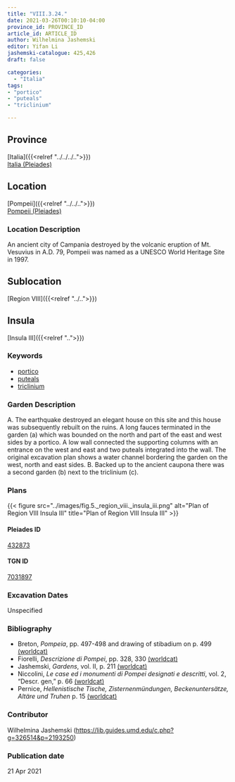```yaml
---
title: "VIII.3.24."
date: 2021-03-26T00:10:10-04:00
province_id: PROVINCE_ID
article_id: ARTICLE_ID
author: Wilhelmina Jashemski
editor: Yifan Li
jashemski-catalogue: 425,426
draft: false

categories:
  - "Italia"
tags:
- "portico"
- "puteals"
- "triclinium"

---
```


## Province
[Italia]({{<relref "../../../..">}}) \
[Italia (Pleiades)](https://pleiades.stoa.org/places/1052)

## Location
[Pompeii]({{<relref "../../..">}}) \
[Pompeii (Pleiades)](https://pleiades.stoa.org/places/433032)

### Location Description
An ancient city of Campania destroyed by the volcanic eruption of Mt. Vesuvius in A.D. 79, Pompeii was named as a UNESCO World Heritage Site in 1997.

## Sublocation
[Region VIII]({{<relref "../..">}})

## Insula
[Insula III]({{<relref "..">}})

### Keywords
 - [portico](http://vocab.getty.edu/page/aat/300004145)
 - [puteals](http://vocab.getty.edu/page/aat/300443458)
 - [triclinium](http://vocab.getty.edu/page/aat/300004359)

### Garden Description
A. The earthquake destroyed an elegant house on this site and this house was subsequently rebuilt on the ruins. A long fauces terminated in the garden (a) which was bounded on the north and part of the east and west sides by a portico. A low wall connected the supporting columns with an entrance on the west and east and two puteals integrated into the wall. The original excavation plan shows a water channel bordering the garden on the west, north and east sides.
B. Backed up to the ancient caupona there was a second garden (b) next to the triclinium (c).

### Plans
{{< figure src="../images/fig.5._region_viii._insula_iii.png" alt="Plan of Region VIII Insula III" title="Plan of Region VIII Insula III" >}}

#### Pleiades ID
[432873](https://pleiades.stoa.org/places/538911200)

#### TGN ID
[7031897](http://vocab.getty.edu/page/tgn/2053030)

###  Excavation Dates
Unspecified


### Bibliography
* Breton, *Pompeia*, pp. 497-498 and drawing of stibadium on p. 499 [(worldcat)](http://www.worldcat.org/oclc/894211341)
* Fiorelli, *Descrizione di Pompei*, pp. 328, 330 [(worldcat)](http://www.worldcat.org/oclc/252039996)
* Jashemski, *Gardens*, vol. II, p. 211 [(worldcat)](http://www.worldcat.org/oclc/1113367431)
* Niccolini, *Le case ed i monumenti di Pompei designati e descritti*, vol. 2, “Descr. gen,” p. 66 [(worldcat)](http://www.worldcat.org/oclc/906755593)
* Pernice, *Hellenistische Tische, Zisternenmündungen, Beckenuntersätze, Altäre und Truhen* p. 15 [(worldcat)](http://www.worldcat.org/oclc/680390526)

### Contributor
Wilhelmina Jashemski (https://lib.guides.umd.edu/c.php?g=326514&p=2193250)

### Publication date

21 Apr 2021
